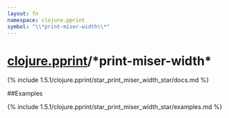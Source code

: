 ```yaml
---
layout: fn
namespace: clojure.pprint
symbol: "\\*print-miser-width\\*"
---
```


# [clojure.pprint](../)/\*print-miser-width\*

{% include 1.5.1/clojure.pprint/star_print_miser_width_star/docs.md %}

##Examples

{% include 1.5.1/clojure.pprint/star_print_miser_width_star/examples.md %}

